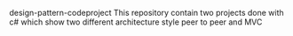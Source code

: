 design-pattern-codeproject
This repository contain two projects done with c# which show two different architecture style peer to peer and MVC 

